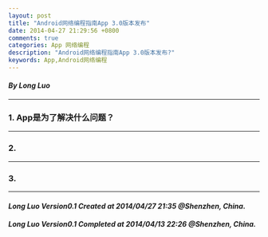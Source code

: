 ```yaml
---
layout: post
title: "Android网络编程指南App 3.0版本发布"
date: 2014-04-27 21:29:56 +0800
comments: true
categories: App 网络编程
description: "Android网络编程指南App 3.0版本发布?"
keywords: App,Android网络编程
---
```


#### ***By Long Luo***
---


### 1. App是为了解决什么问题？
---------

<!--more-->


### 2. 
---------


### 3. 
---------



#### ***Long Luo Version0.1 Created at 2014/04/27 21:35 @Shenzhen, China.***
#### ***Long Luo Version0.1 Completed at 2014/04/13 22:26 @Shenzhen, China.***





